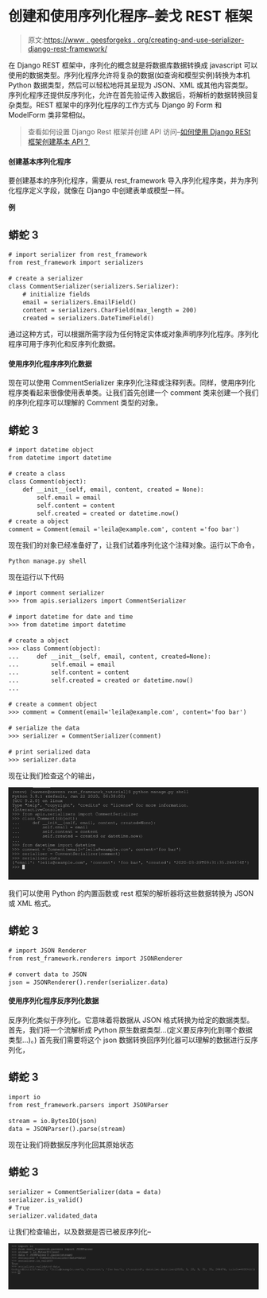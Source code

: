 # 创建和使用序列化程序–姜戈 REST 框架

> 原文:[https://www . geesforgeks . org/creating-and-use-serializer-django-rest-framework/](https://www.geeksforgeeks.org/creating-and-using-serializers-django-rest-framework/)

在 Django REST 框架中，序列化的概念就是将数据库数据转换成 javascript 可以使用的数据类型。序列化程序允许将复杂的数据(如查询和模型实例)转换为本机 Python 数据类型，然后可以轻松地将其呈现为 JSON、XML 或其他内容类型。序列化程序还提供反序列化，允许在首先验证传入数据后，将解析的数据转换回复杂类型。REST 框架中的序列化程序的工作方式与 Django 的 Form 和 ModelForm 类非常相似。

> 查看如何设置 Django Rest 框架并创建 API 访问–[如何使用 Django RESt 框架创建基本 API？](https://geeksforgeeks.org/how-to-create-a-basic-api-using-django-rest-framework/)

#### 创建基本序列化程序

要创建基本的序列化程序，需要从 rest_framework 导入序列化程序类，并为序列化程序定义字段，就像在 Django 中创建表单或模型一样。

**例**

## 蟒蛇 3

```
# import serializer from rest_framework
from rest_framework import serializers

# create a serializer
class CommentSerializer(serializers.Serializer):
    # initialize fields
    email = serializers.EmailField()
    content = serializers.CharField(max_length = 200)
    created = serializers.DateTimeField()
```

通过这种方式，可以根据所需字段为任何特定实体或对象声明序列化程序。序列化程序可用于序列化和反序列化数据。

#### 使用序列化程序序列化数据

现在可以使用 CommentSerializer 来序列化注释或注释列表。同样，使用序列化程序类看起来很像使用表单类。让我们首先创建一个 comment 类来创建一个我们的序列化程序可以理解的 Comment 类型的对象。

## 蟒蛇 3

```
# import datetime object
from datetime import datetime

# create a class
class Comment(object):
    def __init__(self, email, content, created = None):
        self.email = email
        self.content = content
        self.created = created or datetime.now()
# create a object
comment = Comment(email ='leila@example.com', content ='foo bar')
```

现在我们的对象已经准备好了，让我们试着序列化这个注释对象。运行以下命令，

```
Python manage.py shell
```

现在运行以下代码

```
# import comment serializer
>>> from apis.serializers import CommentSerializer

# import datetime for date and time
>>> from datetime import datetime

# create a object
>>> class Comment(object):
...     def __init__(self, email, content, created=None):
...         self.email = email
...         self.content = content
...         self.created = created or datetime.now()
... 

# create a comment object
>>> comment = Comment(email='leila@example.com', content='foo bar')

# serialize the data
>>> serializer = CommentSerializer(comment)

# print serialized data
>>> serializer.data
```

现在让我们检查这个的输出，

![creating-a-serializer](img/09e46fa1d204cee3e7e196e0eb7b7976.png)

我们可以使用 Python 的内置函数或 rest 框架的解析器将这些数据转换为 JSON 或 XML 格式。

## 蟒蛇 3

```
# import JSON Renderer
from rest_framework.renderers import JSONRenderer

# convert data to JSON
json = JSONRenderer().render(serializer.data)
```

#### 使用序列化程序反序列化数据

反序列化类似于序列化。它意味着将数据从 JSON 格式转换为给定的数据类型。首先，我们将一个流解析成 Python 原生数据类型…(定义要反序列化到哪个数据类型…)。)
首先我们需要将这个 json 数据转换回序列化器可以理解的数据进行反序列化，

## 蟒蛇 3

```
import io
from rest_framework.parsers import JSONParser

stream = io.BytesIO(json)
data = JSONParser().parse(stream)
```

现在让我们将数据反序列化回其原始状态

## 蟒蛇 3

```
serializer = CommentSerializer(data = data)
serializer.is_valid()
# True
serializer.validated_data
```

让我们检查输出，以及数据是否已被反序列化–

![deserializing-rest-framework](img/bb0dced077973a995bf63d4949430415.png)